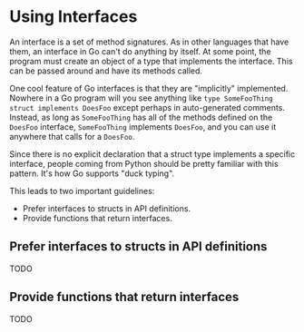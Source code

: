 # Using Interfaces

An interface is a set of method signatures. As in other languages that have them, an interface in Go can't do anything by itself. At some point, the program must create an object of a type that implements the interface. This can be passed around and have its methods called.

One cool feature of Go interfaces is that they are "implicitly" implemented. Nowhere in a Go program will you see anything like `type SomeFooThing struct implements DoesFoo` except perhaps in auto-generated comments. Instead, as long as `SomeFooThing` has all of the methods defined on the `DoesFoo` interface, `SomeFooThing` implements `DoesFoo`, and you can use it anywhere that calls for a `DoesFoo`.

Since there is no explicit declaration that a struct type implements a specific interface, people coming from Python should be pretty familiar with this pattern. It's how Go supports "duck typing".

This leads to two important guidelines:

- Prefer interfaces to structs in API definitions.
- Provide functions that return interfaces.

## Prefer interfaces to structs in API definitions

TODO

## Provide functions that return interfaces

TODO
